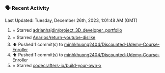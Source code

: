 ### 🗣 Recent Activity

<!--RECENT_ACTIVITY:last_update-->
Last Updated: Tuesday, December 26th, 2023, 1:01:48 AM (GMT)
<!--RECENT_ACTIVITY:last_update_end-->
<!--RECENT_ACTIVITY:start-->
1. ⭐ Starred [adrianhajdin/project_3D_developer_portfolio](https://github.com/adrianhajdin/project_3D_developer_portfolio)<br>
2. ⭐ Starred [Anarios/return-youtube-dislike](https://github.com/Anarios/return-youtube-dislike)<br>
3. ⬆️ Pushed 1 commit(s) to [minhkhuong2404/Discounted-Udemy-Course-Enroller](https://github.com/minhkhuong2404/Discounted-Udemy-Course-Enroller)<br>
4. ⬆️ Pushed 1 commit(s) to [minhkhuong2404/Discounted-Udemy-Course-Enroller](https://github.com/minhkhuong2404/Discounted-Udemy-Course-Enroller)<br>
5. ⭐ Starred [codecrafters-io/build-your-own-x](https://github.com/codecrafters-io/build-your-own-x)<br>
<!--RECENT_ACTIVITY:end-->
